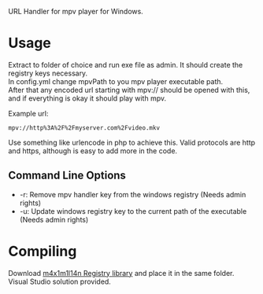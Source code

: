 URL Handler for mpv player for Windows.  
# Usage
Extract to folder of choice and run exe file as admin. It should create the registry keys necessary.  
In config.yml change mpvPath to you mpv player executable path.  
After that any encoded url starting with mpv:// should be opened with this, and if everything is okay it should play with mpv.  

Example url: 
```
mpv://http%3A%2F%2Fmyserver.com%2Fvideo.mkv
```
Use something like urlencode in php to achieve this.
Valid protocols are http and https, although is easy to add more in the code.

## Command Line Options
- -r: Remove mpv handler key from the windows registry (Needs admin rights)
- -u: Update windows registry key to the current path of the executable (Needs admin rights)

# Compiling
Download [m4x1m1l14n Registry library](https://github.com/m4x1m1l14n/Registry/tree/master) and place it in the same folder.  
Visual Studio solution provided.
